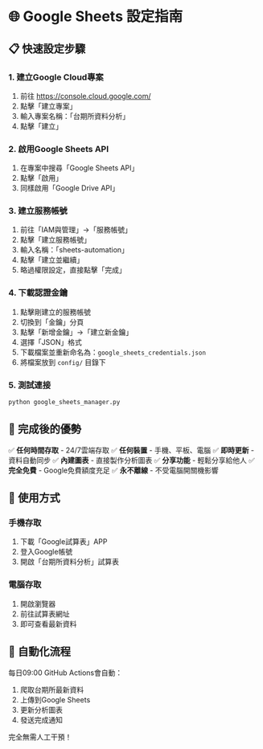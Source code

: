 
# 🌐 Google Sheets 設定指南

## 📋 快速設定步驟

### 1. 建立Google Cloud專案
1. 前往 https://console.cloud.google.com/
2. 點擊「建立專案」
3. 輸入專案名稱：「台期所資料分析」
4. 點擊「建立」

### 2. 啟用Google Sheets API
1. 在專案中搜尋「Google Sheets API」
2. 點擊「啟用」
3. 同樣啟用「Google Drive API」

### 3. 建立服務帳號
1. 前往「IAM與管理」→「服務帳號」
2. 點擊「建立服務帳號」
3. 輸入名稱：「sheets-automation」
4. 點擊「建立並繼續」
5. 略過權限設定，直接點擊「完成」

### 4. 下載認證金鑰
1. 點擊剛建立的服務帳號
2. 切換到「金鑰」分頁
3. 點擊「新增金鑰」→「建立新金鑰」
4. 選擇「JSON」格式
5. 下載檔案並重新命名為：`google_sheets_credentials.json`
6. 將檔案放到 `config/` 目錄下

### 5. 測試連接
```bash
python google_sheets_manager.py
```

## 🎯 完成後的優勢

✅ **任何時間存取** - 24/7雲端存取
✅ **任何裝置** - 手機、平板、電腦
✅ **即時更新** - 資料自動同步
✅ **內建圖表** - 直接製作分析圖表
✅ **分享功能** - 輕鬆分享給他人
✅ **完全免費** - Google免費額度充足
✅ **永不離線** - 不受電腦開關機影響

## 📱 使用方式

### 手機存取
1. 下載「Google試算表」APP
2. 登入Google帳號
3. 開啟「台期所資料分析」試算表

### 電腦存取
1. 開啟瀏覽器
2. 前往試算表網址
3. 即可查看最新資料

## 🔄 自動化流程

每日09:00 GitHub Actions會自動：
1. 爬取台期所最新資料
2. 上傳到Google Sheets
3. 更新分析圖表
4. 發送完成通知

完全無需人工干預！
